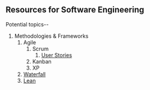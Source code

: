 ## Resources for Software Engineering

Potential topics--

1. Methodologies & Frameworks
    1. Agile
        1. Scrum
           1. [User Stories](./Software_Engineering/User_Stories.md)
        2. Kanban
        3. XP
    2. [Waterfall](./Software_Engineering/Waterfall.md)
    3. [Lean](./Sofware_Engineering/)
